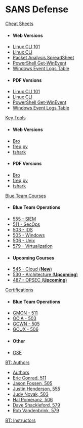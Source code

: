 SANS Defense
======


[Cheat Sheets]()

- #### Web Versions
-	[Linux CLI 101](Tools/LinuxCLI101.md)
-	[Linux CLI](Tools/LinuxCLI.md)
- [Packet Analysis SpreadSheet](Packets.md)
-	[PowerShell Get-WinEvent](Tools/Get-WinEvent.md)
-	[Windows Event Logs Table](Tools/WindowsEventLogsTable.md)
- #### PDF Versions
-	[Linux CLI 101](Tools/pdfs/LinuxCLI101.pdf)
-	[Linux CLI](Tools/pdfs/LinuxCLI.pdf)
-	[PowerShell Get-WinEvent](Tools/pdfs/Get-WinEvent.pdf)
-	[Windows Event Logs Table](Tools/pdfs/WindowsEventLogsTable.pdf)

<!--
-	[ModSecurity Rules](Tools/ModSecurity.md)
- [Regex](Tools/Regex.md)
-->

[Key Tools]()

- #### Web Versions
- [Bro](Tools/Bro.md)
- [freq.py](Tools/freq.py.md)
- [tshark](Tools/tshark.md)
- #### PDF Versions
- [Bro](Tools/pdfs/Bro.pdf)
- [freq.py](Tools/pdfs/freq.py.pdf)
- [tshark](Tools/pdfs/tshark.pdf)

<!--
- [DeepBlueCLI](Tools/DeepBlueCLI.md)
-	[SecurityOnion](Tools/SecurityOnion.md)
-	[ELK](Tools/ELK.md)
- [ngrep](Tools/ngrep.md)
- [Scapy](Tools/Scapy.md)
-	[Sguil](Tools/Sguil.md)
-	[Snort](Tools/Snort.md)
-	[Suricata](Tools/Suricata.md)
- [tcpdump](Tools/tcpdump.md)
-	[Wireshark](Tools/Wireshark.md)

[Resources]()

- [PCAPs](#)
- [Wire/tshark Display Filters](#)
-->

[Blue Team Courses]()

- #### Blue Team Operations
- <a href='https://www.sans.org/sec555' target='_blank'>555 - SIEM</a>
- <a href='https://www.sans.org/sec511' target='_blank'>511 - SecOps</a>
- <a href='https://www.sans.org/sec503' target='_blank'>503 - IDS</a>
- <a href='https://www.sans.org/sec505' target='_blank'>505 - Windows</a>
- <a href='https://www.sans.org/sec506' target='_blank'>506 - Unix</a>
- <a href='https://www.sans.org/sec579' target='_blank'>579 - Virtualization</a>
- #### Upcoming Courses
- [545 - Cloud (**New**)](#)
- [530 - Architecture (**Upcoming**)](#)
- [487 - OPSEC (**Upcoming**)](#)

<!--
- #### Other
- [Roadmap](Courses/Roadmap.md)
- [Course You Need/Want](Courses/Needed.md)
-->

[Certifications]()

- #### Blue Team Operations
- <a href='https://giac.org/gmon' target='_blank'>GMON - 511</a>
- <a href='https://giac.org/gcia' target='_blank'>GCIA - 503</a>
- <a href='https://giac.org/gcwn' target='_blank'>GCWN - 505</a>
- <a href='https://giac.org/gcux' target='_blank'>GCUX - 506</a>
- #### Other
- <a href='https://giac.org/gse' target='_blank'>GSE</a>

<!--
- [Cert You Need/Want](Courses/Needed.md)
-->


[BT: Authors]()

- [Authors](authors.md)
- <a href='https://www.sans.org/instructors/Eric-Conrad' target='_blank'>Eric Conrad, 511</a>
- <a href='https://www.sans.org/instructors/Jason-Fossen' target='_blank'>Jason Fossen, 505</a>
- <a href='https://www.sans.org/instructors/Justin-Henderson' target='_blank'>Justin Henderson, 555</a>
- <a href='https://www.sans.org/instructors/Judy-Novak' target='_blank'>Judy Novak, 503</a>
- <a href='https://www.sans.org/instructors/Hal-Pomeranz' target='_blank'>Hal Pomeranz, 506</a>
- <a href='https://www.sans.org/instructors/Dave-Shackleford' target='_blank'>Dave Shackleford, 579</a>
- <a href='https://isc.sans.edu/handler_list.html#rob-vandenbrink' target='_blank'>Rob Vandenbrink, 579</a>

[BT: Instructors](instructors.md)


<!---
[Updates]()

- [Errata](Updates/Eratta.md)
- [Submit Bug/Suggestion](Updates/Bugs.md)
- [Course Suggestion](Updates/Suggest.md)
- [Wiki Contributions](Updates/Contrib.md)
- [Wiki Style Guide](Updates/style_guide.md)


[NetWars Defense](NetWars.md)
--->

